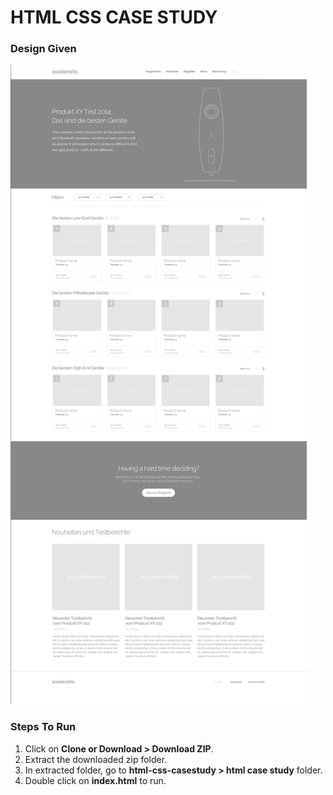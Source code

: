 # HTML CSS CASE STUDY

### Design Given

![html case study design](https://github.com/harmeet-saluja/fwtcasestudy/blob/1522332d6c13dde09118cee22ec28176b45bd4b3/html-css-casestudy/images/designgiven/case%20study.png)

### Steps To Run
1. Click on **Clone or Download > Download ZIP**.
2. Extract the downloaded zip folder.
3. In extracted folder, go to **html-css-casestudy > html case study** folder.
4. Double click on **index.html** to run.
